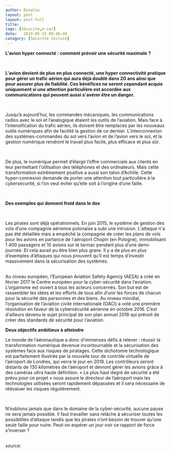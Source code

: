 ```yaml
---
author: Donalio
layout: post
layout: post-full
title:  
tags: [Sécurite,e-car]
date:   2019-05-15 09:46:40
category: [Sécurité Voiture]
---
```



**L'avion hyper connecté : comment prévoir une sécurité maximale ?**


<br/>

**L'avion devient de plus en plus connecté, une hyper connectivité pratique pour gérer un trafic aérien qui aura déjà doublé dans 20 ans ainsi que pour assurer plus de fiabilité. Ces bénéfices ne seront cependant acquis uniquement si une attention particulière est accordée aux communications qui peuvent aussi s'avérer être un danger.**

<br/>

Jusqu’à aujourd’hui, les commandes mécaniques, les communications radios avec le sol et l’analogique étaient les outils de l’aviation. Mais face à l’intensification du trafic aérien, ils doivent être remplacés par les nouveaux outils numériques afin de facilité la gestion de ce dernier. L’interconnexion des systèmes-commandes du sol vers l’avion et de l’avion vers le sol, et la gestion numérique rendront le travail plus facile, plus efficace et plus sûr.

<br/>

De plus, le numérique permet d’élargir l’offre commerciale aux clients en leur permettant l’utilisation des téléphones et des ordinateurs. Mais cette transformation extrêmement positive a aussi son talon d’Achille. Cette hyper-connexion demande de porter une attention tout particulière à la cybersécurité, si l’on veut éviter qu’elle soit à l’origine d’une faille.

<br/>

**Des exemples qui donnent froid dans le dos**

<br/>

Les pirates sont déjà opérationnels. En juin 2015, le système de gestion des vols d’une compagnie aérienne polonaise a subi une intrusion. L'attaque n'a pas été détaillée mais a empêché la compagnie de créer les plans de vols pour les avions en partance de l'aéroport Chopin (en Pologne), immobilisant 1 400 passagers et 10 avions sur le tarmac pendant plus d’une demi-journée. Et cela aurait pu être bien plus grave. Il y a de plus en plus d’exemples d’attaques qui nous prouvent qu’il est temps d’investir massivement dans la sécurisation des systèmes.

<br/>
Au niveau européen, l’European Aviation Safety Agency (AESA) a créé en février 2017 le Centre européen pour la cyber-sécurité dans l’aviation. L’organisme est ouvert à tous les acteurs concernés. Son but est de rassembler les idées et les efforts de tous afin d’unir les forces de chacun pour la sécurité des personnes et des biens. Au niveau mondial, l’organisation de l’aviation civile internationale (OACI) a voté une première résolution en faveur de la cybersécurité aérienne en octobre 2016. C’est d’ailleurs devenu le sujet principal de son plan annuel 2018 qui prévoit de créer des standards de sécurité pour l’aviation.

<br/>

**Deux objectifs ambitieux à atteindre**

Le monde de l’aéronautique a donc d’immenses défis à relever : réussir la transformation numérique devenue incontournable et la sécurisation des systèmes face aux risques de piratages. Cette dichotomie technologique est parfaitement illustrée par la nouvelle tour de contrôle virtuelle de l’aéroport de Londres, qui verra le jour en 2019. Les contrôleurs seront distants de 130 kilomètres de l’aéroport et devront gérer les avions grâce à des caméras ultra haute définition. « Le plus haut degré de sécurité a été prévu pour ce projet » nous assure le directeur de l’aéroport mais les technologies utilisées seront rapidement dépassées et il sera nécessaire de réévaluer les risques régulièrement.

<br/>

N’oublions jamais que dans le domaine de la cyber-sécurité, aucune pause ne sera jamais possible. Il faut travailler sans relâche à sécuriser toutes les possibilités d’attaque tandis que les pirates n’ont besoin de trouver qu’une seule faille pour nuire. Peut-on espérer un jour voir ce rapport de force s’inverser ?



<br/>
source: <https://www.lemondeinformatique.fr/actualites/lire-l-avion-hyper-connecte-comment-prevoir-une-securite-maximale-71186.html>

